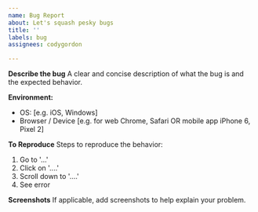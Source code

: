 ```yaml
---
name: Bug Report
about: Let's squash pesky bugs
title: ''
labels: bug
assignees: codygordon

---
```


<!--  Hi! Thanks for submitting a bug report.

      Please write a clear and succinct title that sums up the bug.
     
      Select a platform label over there (either HQ or Clipboard) 👉

      Do your best to be as detailed as possible in the fields below, 
      but don't overthink it. I'll reach out if anything is unclear.

      - Cody 
-->

**Describe the bug**
A clear and concise description of what the bug is and the expected behavior.

**Environment:**
 - OS: [e.g. iOS, Windows]
 - Browser / Device [e.g. for web Chrome, Safari OR mobile app iPhone 6, Pixel 2]

**To Reproduce**
Steps to reproduce the behavior:
1. Go to '...'
2. Click on '....'
3. Scroll down to '....'
4. See error

**Screenshots**
If applicable, add screenshots to help explain your problem.
